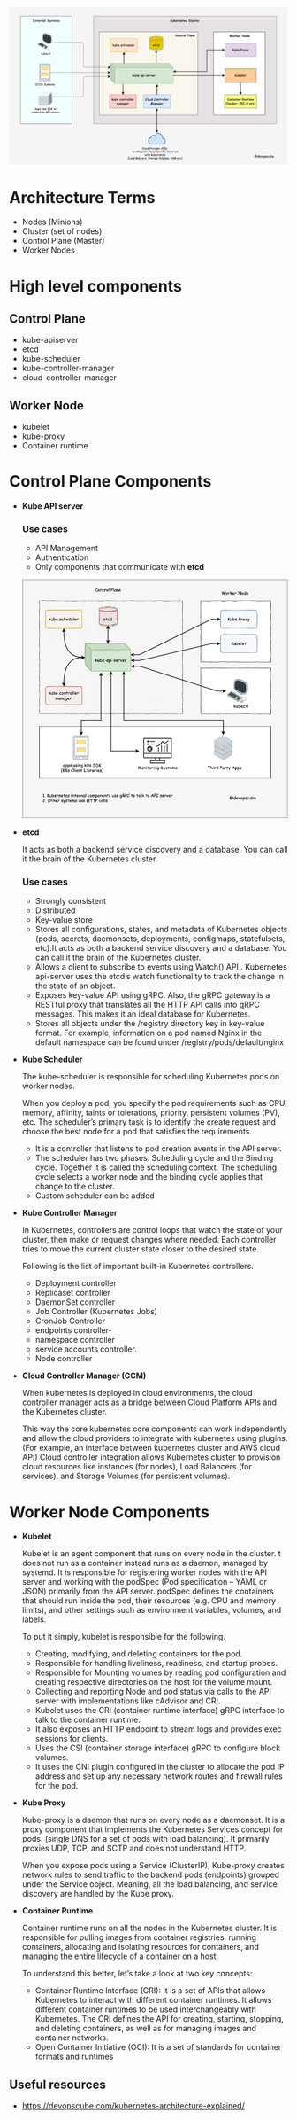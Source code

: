 ![alt text](https://github.com/hrOarr/Kubernetes-Certified-Application-Developer-CKAD-with-Tests/blob/f541a8f8c45a80b6cabadf026bb5e60b3a5ca3ae/Section%202%3A%20Core%20Concepts/k8s-architecture.drawio-1.png)

# Architecture Terms
 - Nodes (Minions)
 - Cluster (set of nodes)
 - Control Plane (Master)
 - Worker Nodes


# High level components
## Control Plane
 - kube-apiserver
 - etcd
 - kube-scheduler
 - kube-controller-manager
 - cloud-controller-manager

## Worker Node
 - kubelet
 - kube-proxy
 - Container runtime

# Control Plane Components
 - **Kube API server**
   ### Use cases
   - API Management
   - Authentication
   - Only components that communicate with **etcd**
     
   ![alt text](https://github.com/hrOarr/Kubernetes-Certified-Application-Developer-CKAD-with-Tests/blob/f2ed3c69c7d37a223e3f1c152e0826fcdc2e929f/Section%202%3A%20Core%20Concepts/kube-api-server.drawio-2.png)

- **etcd**
  
   It acts as both a backend service discovery and a database. You can call it the brain of the Kubernetes cluster.
   ### Use cases
    - Strongly consistent
    - Distributed
    - Key-value store
    - Stores all configurations, states, and metadata of Kubernetes objects (pods, secrets, daemonsets, deployments, configmaps, statefulsets, etc).It acts as both a backend service discovery and a database. You can call it the brain of the Kubernetes cluster.
    - Allows a client to subscribe to events using Watch() API . Kubernetes api-server uses the etcd’s watch functionality to track the change in the state of an object.
    - Exposes key-value API using gRPC. Also, the gRPC gateway is a RESTful proxy that translates all the HTTP API calls into gRPC messages. This makes it an ideal database for Kubernetes.
    - Stores all objects under the /registry directory key in key-value format. For example, information on a pod named Nginx in the default namespace can be found under /registry/pods/default/nginx
  
- **Kube Scheduler**
  
   The kube-scheduler is responsible for scheduling Kubernetes pods on worker nodes.

   When you deploy a pod, you specify the pod requirements such as CPU, memory, affinity, taints or tolerations, priority, persistent volumes (PV),  etc. The scheduler’s primary task is to identify the create request and choose the best node for a pod that satisfies the requirements.
   - It is a controller that listens to pod creation events in the API server.
   - The scheduler has two phases. Scheduling cycle and the Binding cycle. Together it is called the scheduling context. The scheduling cycle selects a worker node and the binding cycle applies that change to the cluster.
   - Custom scheduler can be added

- **Kube Controller Manager**
  
   In Kubernetes, controllers are control loops that watch the state of your cluster, then make or request changes where needed. Each controller tries to move the current cluster state closer to the desired state.

   Following is the list of important built-in Kubernetes controllers.
   - Deployment controller
   - Replicaset controller
   - DaemonSet controller
   - Job Controller (Kubernetes Jobs)
   - CronJob Controller
   - endpoints controller-
   - namespace controller
   - service accounts controller.
   - Node controller
- **Cloud Controller Manager (CCM)**
  
   When kubernetes is deployed in cloud environments, the cloud controller manager acts as a bridge between Cloud Platform APIs and the Kubernetes cluster.

   This way the core kubernetes core components can work independently and allow the cloud providers to integrate with kubernetes using plugins. (For example, an interface between kubernetes cluster and AWS cloud API)
   Cloud controller integration allows Kubernetes cluster to provision cloud resources like instances (for nodes), Load Balancers (for services), and Storage Volumes (for persistent volumes).


# Worker Node Components
 - **Kubelet**
   
   Kubelet is an agent component that runs on every node in the cluster. t does not run as a container instead runs as a daemon, managed by systemd.
   It is responsible for registering worker nodes with the API server and working with the podSpec (Pod specification – YAML or JSON) primarily from the API server. podSpec defines the containers that should run inside the pod, their resources (e.g. CPU and memory limits), and other settings such as environment variables, volumes, and labels.

   To put it simply, kubelet is responsible for the following.
   - Creating, modifying, and deleting containers for the pod.
   - Responsible for handling liveliness, readiness, and startup probes.
   - Responsible for Mounting volumes by reading pod configuration and creating respective directories on the host for the volume mount.
   - Collecting and reporting Node and pod status via calls to the API server with implementations like cAdvisor and CRI.
   - Kubelet uses the CRI (container runtime interface) gRPC interface to talk to the container runtime.
   - It also exposes an HTTP endpoint to stream logs and provides exec sessions for clients.
   - Uses the CSI (container storage interface) gRPC to configure block volumes.
   - It uses the CNI plugin configured in the cluster to allocate the pod IP address and set up any necessary network routes and firewall rules for the pod.

 - **Kube Proxy**

   Kube-proxy is a daemon that runs on every node as a daemonset. It is a proxy component that implements the Kubernetes Services concept for pods. (single DNS for a set of pods with load balancing). It primarily proxies UDP, TCP, and SCTP and does not understand HTTP.
   
   When you expose pods using a Service (ClusterIP), Kube-proxy creates network rules to send traffic to the backend pods (endpoints) grouped under the Service object. Meaning, all the load balancing, and service discovery are handled by the Kube proxy.

 - **Container Runtime**

   Container runtime runs on all the nodes in the Kubernetes cluster. It is responsible for pulling images from container registries, running containers, allocating and isolating resources for containers, and managing the entire lifecycle of a container on a host.

   To understand this better, let’s take a look at two key concepts:
    - Container Runtime Interface (CRI): It is a set of APIs that allows Kubernetes to interact with different container runtimes. It allows different container runtimes to be used interchangeably with Kubernetes. The CRI defines the API for creating, starting, stopping, and deleting containers, as well as for managing images and container networks.
    - Open Container Initiative (OCI): It is a set of standards for container formats and runtimes


## Useful resources
 - https://devopscube.com/kubernetes-architecture-explained/
